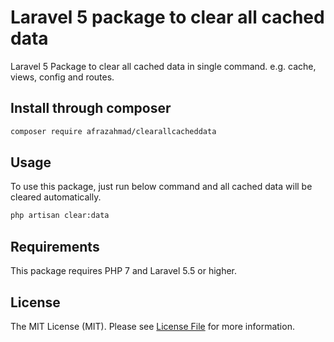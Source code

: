 # Laravel 5 package to clear all cached data
Laravel 5 Package to clear all cached data in single command. e.g. cache, views, config and routes.
## Install through composer

``` bash
composer require afrazahmad/clearallcacheddata
```

## Usage

To use this package, just run below command and all cached data will be cleared automatically.
 
``` bash
php artisan clear:data
```

## Requirements

This package requires PHP 7 and Laravel 5.5 or higher.



## License

The MIT License (MIT). Please see [License File](LICENSE.md) for more information.
